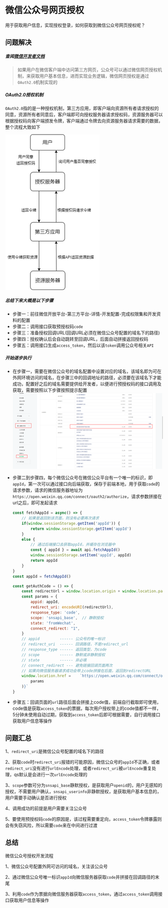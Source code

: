 # 微信公众号网页授权
用于获取用户信息，实现授权登录，如何获取到微信公众号网页授权呢？
## 问题解决

##### 查阅[微信开发者文档](https://developers.weixin.qq.com/doc/offiaccount/OA_Web_Apps/Wechat_webpage_authorization.html)

> 如果用户在微信客户端中访问第三方网页，公众号可以通过微信网页授权机制，来获取用户基本信息，进而实现业务逻辑，微信网页授权是通过`OAuth2.0`机制实现的

#####  OAuth2.0授权机制

`OAuth2.0`指的是一种授权机制，第三方应用，即客户端向资源所有者请求授权的同意，资源所有者同意后，客户端即可向授权服务器请求授权码，资源服务器可以根据授权码向客户端颁发令牌，客户端通过令牌去向资源服务器请求需要的数据，整个流程大致如下

![](../../public/weixinOauth/1.png)
##### 总结下来大概是以下步骤

- 步骤一：前往微信开放平台-第三方平台-详情-开发配置-完成权限集和开发资料的配置
- 步骤二：调用接口获取预授权码`code`
- 步骤三：准备授权回调URL(回调URL必须在微信公众号配置的域名下的路径)
- 步骤四：授权确认后会自动跳转至回调URL，后面自动拼接返回授权码
- 步骤五：调用接口生成`access_token`，然后以该`token`调用公众号相关`API`

##### 开始逐步执行
- 在步骤一，需要在微信公众号的域名配置中设置对应的域名，该域名即为可在外网环境访问的域名，在步骤三中的回调地址的路径，必须要在该域名下才能成功，配置好之后的域名需要提供给开发者，以便进行预授权码的接口调用及获取，需要按照以下步骤按照提示配置
![](../../public/weixinOauth/2.png)

- 步骤二到步骤四，每个微信公众号在微信公众平台有一个唯一的标识，即`appId`，第一次可以通过接口向后端获取，保存于前端本地，用于获取`code`的请求参数，请求的微信服务器地址为`https://open.weixin.qq.com/connect/oauth2/authorize`，请求参数拼接在url之后，即可发起请求

  ```js
  const fetchAppId = async() => {
      // 如果是返回到该页面，则没有必要再次请求
      if(window.sessionStorage.getItem('appId')) {
          return window.sessionStorage.getItem('appId')
      }
      else {
          // 通过后端接口去获取appId，并缓存在浏览器中
          const { appId } = await api.fetchAppId()
          window.sessionStorage.setItem('appId', appId)
          return appId
      }
  }
  const appId = fetchAppId()
  ```

  ```js
  const getAuthCode = () => {
      const redirectUrl = window.location.origin + window.location.pathname
      const params = {
          appid: appId,
          redirect_uri: encodeURI(redirectUrl),
          response_type: 'code',
          scope: 'snsapi_base',  // 静默授权
          state: 'fromWechat',
          connect_redirect: "1",
      }
      // appid         ------ 公众号的唯一标识
      // redirect_uri  ------ 回调路径，不是redirect_url
      // response_type ------ 返回类型，为code
      // scope         ------ 静默或非静默授权
      // state         ------ 非必填
      // connect_redirect --- 避免链接回调页面两次
      // 如果向微信服务器请求成功会带上code拼接在后面，返回到redirectURL
      window.location.href = 	`https://open.weixin.qq.com/connect/oauth2/authorize?${qs.stringify(
          params
      )}`
  }
  ```
- 步骤五：回调页面的`url`路径后面会拼接上code值，前端自行截取即可使用，code值是获取`access_token`的票据，每次用户授权带上的code值都不一样，5分钟未使用自动过期，获取到`access_token`后即可根据需要，自行调用接口获取用户信息等操作

## 问题汇总

1、`redirect_uri`是微信公众号配置的域名下的路径

2、获取`code`时`redirect_uri`报错的可能原因，微信公众号的`appId`不正确，或者`redirect_uri`没有进行` urlEncode `处理，或者`redirect_uri`被` urlEncode `重复处理，qs默认是会进行一次` urlEncode `处理的

3、`scope`参数可分为`snsapi_base`静默授权，是获取用户`openid`的，用户无感知的授权，不需要用户确认，`snsapi_userinfo`非静默授权，是获取用户基本信息的，用户需要手动确认是否进行授权

4、调用成功的前提是用户需要关注公众号

5、要使用预授权码`code`的原因是，该过程需要重定向，`access_token`令牌暴露则会有失窃风险，所以需要`code`来在中间进行过渡

## 总结

微信公众号授权开发流程

1、微信公众号配置外网可访问的域名，关注该公众号

2、通过微信公众号唯一标识`appId`向微信服务器获取`code`并拼接在回调路径的末尾

3、利用`code`作为票据向微信服务器获取`access_token`，通过`access_token`调用接口获取用户信息等操作